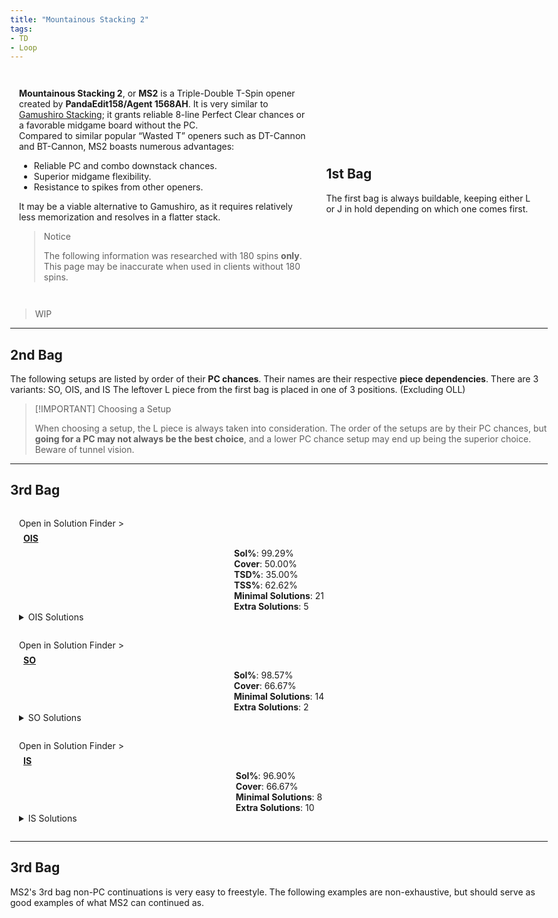 ```yaml
---
title: "Mountainous Stacking 2"
tags:
- TD
- Loop
---
```

<head>
<meta name="description" content="Mountatinous Stacking 2, a Triple-Double opener by PandaEdit158/Agent 1568AH.">
</head>
<style>
    html{
        display: flex;
        justify-content: center;
        width: 100vw;
        height: 100vh;
    }
    body{
        width: 100vw;
        max-width: 1500px;
    }
    article{
        padding: 0 1em;
    }
    #intro{
        display: grid;
        grid-template-areas: 'text image';
        grid-template-columns: 1fr 0.75fr;
        place-items: center;
    }
    #intro-text{
        padding: 1em;
    }
    #bag-1{
        padding: 1em;
        grid-area: image;
    }
    .only-for-mobile{
        display: none;
    }
    .stat{
        width: 100%;
    }
    .setup-body{
        padding: 1em;
        position: relative;
    }
    .setup-body h3{
        margin: 0.5em;
        font-size: 1em;
        width: auto;
    }
    .setup-body h3 img{
        height: 2em;
        width: 2em;
    }
    .setup-details{
        display: grid;
        grid-template-areas: "info conts";
    }
    .setup-info{
        grid-area: info;
    }
    .fumen-image{
        outline: 1px solid var(--outlinegray);
    }
    .setup-continuations{
        grid-area: conts;
        display: inline-flex;
        flex-wrap: wrap;
        justify-content: center;
        align-items: center;
    }
    .setup-continuations .fumen-figure{
        margin: 0.125em;
    }
    @media all and (max-width: 900px){
        #intro{
            display: flex;
            flex-direction: column;
        }
        #bag-1{
            display: block;
        }
        .only-for-mobile{
            display: block;
        }
    }
    @media all and (max-width: 500px){
        #configs{
            margin: 0 0.5em;
        }
    }
</style>
<div id="intro">
    <div id="intro-text">
        <p>
            <strong>Mountainous Stacking 2</strong>, or <strong>MS2</strong> is a Triple-Double T-Spin opener created by <strong>PandaEdit158/Agent 1568AH</strong>. It is very similar to <a href="/h-docs/openers/Gamushiro-Stacking/">Gamushiro Stacking</a>; it grants reliable 8-line Perfect Clear chances or a favorable midgame board without the PC.<br>
            Compared to similar popular “Wasted <span class="mino">T</span>” openers such as DT-Cannon and BT-Cannon, MS2 boasts numerous advantages:
            <ul>
                <li>Reliable PC and combo downstack chances.</li>
                <li>Superior midgame flexibility.</li>
                <li>Resistance to spikes from other openers.</li>
            </ul>
        </p>
        <p>
            It may be a viable alternative to Gamushiro, as it requires relatively less memorization and resolves in a flatter stack.
        </p>
        <blockquote class="danger-callout">
        <p>Notice</p>
        <p>The following information was researched with 180 spins <strong>only</strong>. This page may be inaccurate when used in clients without 180 spins.</p>
        </blockquote>
    </div>
    <hr class="only-for-mobile">
    <div id="bag-1">
        <p>
            <h2 style="width:100%">1st Bag</h2>
            <p>The first bag is always buildable, keeping either <span class="mino">L</span> or <span class="mino">J</span> in hold depending on which one comes first.</p>
        </p>
        <center>
            <figfumen src="v115@9gwhQ4HewhR4DewwBewhg0Q4AeBtxwRpwhi0AeBtww?RpJeAgWPBCSZTASoeRASICvDFbcYCz7XRASom2AwngHBFbU?fD1uMoDBkkrDFb82Dmoo2AJv0TASoF5DSsjXEFb82Dzoo2A?jX5aEJ3MXEFHhAA" size="33"></figfumen>
        </center>
    </div>
</div>
<blockquote class="warning-callout">
    <p>WIP</p>
</blockquote>

---
## 2nd Bag
The following setups are listed by order of their **PC chances**. Their names are their respective **piece dependencies**. There are 3 variants: <span class="mino">SO</span>, <span class="mino">OIS</span>, and <span class="mino">IS</span>
The leftover <span class="mino">L</span> piece from the first bag is placed in one of 3 positions. <span style="color: var(--graygray)">(Excluding OLL)</span>
<center><div>
<figfumen src="v115@fgglIeglIehlHeB8HeC8DeA8BeC8AeJ8AeE8JeAgWJ?AGXyTASICMCzAAAA" height="8"></figfumen>
<figfumen src="v115@vgglIeglCeB8DehlBeC8DeA8BeC8AeJ8AeE8JeAgWI?AGXyTASIbgC" height="8"></figfumen>
<figfumen src="v115@6ghlAeB8FeglAeC8DeA8glAeC8AeJ8AeE8JeAgWIAG?XyTASoktC" height="8"></figfumen>
</div></center>

> [!IMPORTANT] Choosing a Setup
> 
> When choosing a setup, the <span class="mino">L</span> piece is always taken into consideration. The order of the setups are by their PC chances, but **going for a PC may not always be the best choice**, and a lower PC chance setup may end up being the superior choice. Beware of tunnel vision.

---

## 3rd Bag
<div class="setup-body">
	<div class="solution-finder-nav" onclick="console.log('panning!')"><span class="nav-text">Open in Solution Finder</span> ></div>
    <a href="#ois"><h3 id="ois" class="setup-title"><span class="mino">OIS</span></h3></a>
    <div class="setup-details">
            <fumen src="v115@VghlGewhhlGewhhlh0Eewhhlg0DeR4whB8g0AeBtR4?RpC8BeBtA8RpC8AeJ8AeE8JeAgH" class="setup-image" height="10"></fumen>
            <div class="setup-stats">
                <div class="stat"><strong>Sol%</strong>: 
                    <span title="5004/5040" class="with180">99.29%</span>
                </div>
                <div class="stat"><strong>Cover</strong>: 50.00%</div>
                <div class="stat"><strong>TSD%</strong>: 35.00%</div>
                <div class="stat"><strong>TSS%</strong>: 62.62%</div>
                <div title="Number of solutions needed to maximize PC chances." class="stat"><strong>Minimal Solutions</strong>: <span class="with180">21</span></div>
                <div title="Number of optional solutions to use for extra T-Spins." class="stat"><strong>Extra Solutions</strong>: 5</div>
		</div>
    </div>
    <details>
        <summary><span class="mino">OIS</span> Solutions</summary>
        <div>
            <h3>Minimals</h3>
            <!-- TODO: make a fumen gallery partial that takes in the fumens (and cover, save, etc.) Instead of spamming figures-->
            <div class="solutions with180">
                <figure class="fumen-figure"><fumen src="v115@zgB8g0zhhlC8i0R4AtglE8R4BtglD8ywAtG8wwF8Je?AgH" height="6" size="16"></fumen><figcaption>Cover: 39.29%<br>Save: O</ficaption></figure>
                <figure class="fumen-figure"><fumen src="v115@zgB8Rph0ywC8Rpg0R4wwglE8R4ilD8zhG8g0F8JeAg?H" height="6" size="16"></fumen><figcaption>Cover: 24.44%<br>Save: Z</ficaption></figure>
                <figure class="fumen-figure"><fumen src="v115@zgB8zhAtRpC8i0BtRpE8g0AtilD8ywglG8wwF8JeAg?H" height="6" size="16"></fumen><figcaption>Cover: 23.77%<br>Save: S</ficaption></figure>
                <figure class="fumen-figure"><fumen src="v115@zgB8ilzhC8glywg0RpE8R4g0RpD8R4h0G8wwF8JeAg?H" height="6" size="16"></fumen><figcaption>Cover: 20.08%<br>Save: Z</ficaption></figure>
                <figure class="fumen-figure"><fumen src="v115@zgB8g0BtzhC8i0hlRpE8BtglRpD8ywglG8wwF8JeAg?H" height="6" size="16"></fumen><figcaption>Cover: 19.40%<br>Save: S</ficaption></figure>
                <figure class="fumen-figure"><fumen src="v115@zgB8Rpg0R4hlC8Rpi0AtglE8R4BtglD8ywAtG8wwF8?JeAgH" height="6" size="16"></fumen><figcaption>Cover: 19.05%<br>Save: I</ficaption></figure>
                <figure class="fumen-figure"><fumen src="v115@zgB8Rph0Q4hlC8Rpg0wwR4glE8ywQ4glD8zhG8g0F8?JeAgH" height="6" size="16"></fumen><figcaption>Cover: 17.78%<br>Save: Z</ficaption></figure>
                <figure class="fumen-figure"><fumen src="v115@zgB8Rpzhg0C8RpBtR4g0E8wwBth0D8xwR4G8wwF8Je?AgH" height="6" size="16"></fumen><figcaption>Cover: 14.60%<br>Save: L</ficaption></figure>
                <figure class="fumen-figure"><fumen src="v115@zgB8ilzhC8glQ4i0RpE8ywRpD8R4wwg0G8Q4F8JeAg?H" height="6" size="16"></fumen><figcaption>Cover: 13.57%<br>Save: Z</ficaption></figure>
                <figure class="fumen-figure"><fumen src="v115@zgB8Rpzhg0C8RpBtR4g0E8wwR4h0D8xwBtG8wwF8Je?AgH" height="6" size="16"></fumen><figcaption>Cover: 10.48%<br>Save: L</ficaption></figure>
                <figure class="fumen-figure"><fumen src="v115@zgB8RpBti0C8RpwwBtR4E8xwR4g0D8zhG8wwF8JeAg?H" height="6" size="16"></fumen><figcaption>Cover: 9.52%<br>Save: L</ficaption></figure>
                <figure class="fumen-figure"><fumen src="v115@zgB8RpilR4C8RpglAti0E8BtR4g0D8zhG8AtF8JeAg?H" height="6" size="16"></fumen><figcaption>Cover: 9.52%<br>Save: T</ficaption></figure>
                <figure class="fumen-figure"><fumen src="v115@zgB8ywR4Atg0C8zhBtg0E8R4Ath0D8wwilG8glF8Je?AgH" height="6" size="16"></fumen><figcaption>Cover: 8.89%<br>Save: O</ficaption></figure>
                <figure class="fumen-figure"><fumen src="v115@zgB8i0zhC8BtQ4hlRpE8R4glRpD8BtQ4glG8g0F8Je?AgH" height="6" size="16"></fumen><figcaption>Cover: 8.89%<br>Save: T</ficaption></figure>
                <figure class="fumen-figure"><fumen src="v115@zgB8g0ywAtRpC8i0BtRpE8R4ilD8R4AtglG8wwF8Je?AgH" height="6" size="16"></fumen><figcaption>Cover: 8.10%<br>Save: I</ficaption></figure>
                <figure class="fumen-figure"><fumen src="v115@zgB8ywQ4ilC8i0R4RpE8g0AtQ4RpD8wwBtglG8AtF8?JeAgH" height="6" size="16"></fumen><figcaption>Cover: 7.14%<br>Save: I</ficaption></figure>
                <figure class="fumen-figure"><fumen src="v115@zgB8Q4hlzhC8R4glAtg0RpE8Btg0RpD8Q4Ath0G8gl?F8JeAgH" height="6" size="16"></fumen><figcaption>Cover: 6.67%<br>Save: T</ficaption></figure>
                <figure class="fumen-figure"><fumen src="v115@zgB8Q4BthlRpC8R4BtglRpE8wwzhD8Q4xwglG8wwF8?JeAgH" height="6" size="16"></fumen><figcaption>Cover: 6.35%<br>Save: J</ficaption></figure>
                <figure class="fumen-figure"><fumen src="v115@zgB8ilAtg0RpC8glQ4Btg0RpE8AtzhD8R4h0G8Q4F8?JeAgH" height="6" size="16"></fumen><figcaption>Cover: 4.13%<br>Save: T</ficaption></figure>
                <figure class="fumen-figure"><fumen src="v115@zgB8Q4i0ilC8R4whg0AtRpE8whBtRpD8Q4whAtglG8?whF8JeAgH" height="6" size="16"></fumen><figcaption>Cover: 3.81%<br>Save: T</ficaption></figure>
                <figure class="fumen-figure"><fumen src="v115@zgB8g0ywBtglC8i0R4BtE8R4ilD8zhG8wwF8JeAgH" height="6" size="16"></fumen><figcaption>Cover: 3.17%<br>Save: O</ficaption></figure>
            </div>
            <h3>Extras</h3>
            <div class="solutions with180">
                <figure class="fumen-figure"><fumen src="v115@zgB8ilzhC8glQ4ywRpE8i0RpD8R4wwg0G8Q4F8JeAg?H" height="6" size="16"></fumen><figcaption>Cover: 15.56%<br>Save: Z</ficaption></figure>
                <figure class="fumen-figure"><fumen src="v115@zgB8Rph0BtglC8Rpg0Q4ilE8g0R4BtD8ywQ4G8wwF8?JeAgH" height="6" size="16"></fumen><figcaption>Cover: 11.98%<br>Save: I</ficaption></figure>
                <figure class="fumen-figure"><fumen src="v115@zgB8zhBtglC8i0Q4ilE8g0R4BtD8ywQ4G8wwF8JeAg?H" height="6" size="16"></fumen><figcaption>Cover: 11.59%<br>Save: O</ficaption></figure>
                <figure class="fumen-figure"><fumen src="v115@zgB8i0Q4ilC8zhglRpE8g0R4RpD8ywQ4G8wwF8JeAg?H" height="6" size="16"></fumen><figcaption>Cover: 2.54%<br>Save: Z</ficaption></figure>
                <figure class="fumen-figure"><fumen src="v115@zgB8Rpzhg0C8RpBtR4g0E8wwR4h0D8xwBtG8wwF8Je?AgH" height="6" size="16"></fumen><figcaption>Cover: 10.48%<br>Save: L</ficaption></figure>
            </div>
        </div>
    </details>
</div>
<div class="setup-body">
    <div class="solution-finder-nav" onclick="console.log('panning!')"><span class="nav-text">Open in Solution Finder</span> ></div>
    <a href="#so"><h3 id="so" class="setup-title"><span class="mino">SO</span></h3></a>
    <div class="setup-details">
        <fumen src="v115@fgh0RpFeg0Q4RpBeglBewhg0R4CeilwhB8Q4AeBtil?whC8BeBtA8glwhC8AeJ8AeE8JeAgH" class="setup-image" height="10"></fumen>
        <div class="setup-stats">
            <div class="stat"><strong>Sol%</strong>: <span title="4968/5040">98.57%</span></div>
            <div class="stat"><strong>Cover</strong>: 66.67%</div>
            <div class="stat"><strong>Minimal Solutions</strong>: 14</div>
            <div class="stat"><strong>Extra Solutions</strong>: 2</div>
        </div>
    </div>
    <details>
        <summary><span class="mino">SO</span> Solutions</summary>
        <div>
            <h3>Minimals</h3>
            <div class="solutions with180">
                <figure class="fumen-figure">
                    <fumen src="v115@zgzhili0D8glR4Rpg0D8R4A8RpD8ywH8wwE8JeAgH" height="6" size="16"></fumen>
                    <figcaption>Cover: 40.18%<br>Save: Z</ficaption>
                </figure>
                <figure class="fumen-figure">
                    <fumen src="v115@zgzhh0AtglRpD8g0BtglRpD8g0AtA8hlD8ywH8wwE8?JeAgH" height="6" size="16"></fumen>
                    <figcaption>Cover: 35.19%<br>Save: S</ficaption>
                </figure>
                <figure class="fumen-figure">
                    <fumen src="v115@zgzhi0ilD8Rpg0glR4D8RpA8R4D8ywH8wwE8JeAgH" height="6" size="16"></fumen>
                    <figcaption>Cover: 31.80%<br>Save: Z</ficaption>
                </figure>
                <figure class="fumen-figure">
                    <fumen src="v115@zgzhh0AtilD8g0BtglR4D8g0AtA8R4D8ywH8wwE8Je?AgH" height="6" size="16"></fumen>
                    <figcaption>Cover: 31.32%<br>Save: O</ficaption>
                </figure>
                <figure class="fumen-figure">
                    <fumen src="v115@zgzhg0R4glRpD8i0glRpD8R4A8hlD8ywH8wwE8JeAg?H" height="6" size="16"></fumen>
                    <figcaption>Cover: 31.24%<br>Save: Z</ficaption>
                </figure>
                <figure class="fumen-figure">
                    <fumen src="v115@zgzhRpglg0R4D8ili0D8RpA8R4D8ywH8wwE8JeAgH" height="6" size="16"></fumen>
                    <figcaption>Cover: 21.9%<br>Save: Z</ficaption>
                </figure>
                <figure class="fumen-figure">
                    <fumen src="v115@zgzhh0AtglRpD8g0BtglRpD8R4A8hlD8R4AtH8g0E8?JeAgH" height="6" size="16"></fumen>
                    <figcaption>Cover: 20.29%<br>Save: T</ficaption>
                </figure>
                <figure class="fumen-figure">
                    <fumen src="v115@zgzhRpglh0AtD8ilg0BtD8RpA8g0AtD8ywH8wwE8Je?AgH" height="6" size="16"></fumen>
                    <figcaption>Cover: 19.73%<br>Save: S</ficaption>
                </figure>
                <figure class="fumen-figure">
                    <fumen src="v115@zgzhQ4ilRpD8R4BtRpD8wwQ4A8BtD8xwglH8wwE8Je?AgH" height="6" size="16"></fumen>
                    <figcaption>Cover: 14.65%<br>Save: J</ficaption>
                </figure>
                <figure class="fumen-figure">
                    <fumen src="v115@zgzhili0D8ywRpg0D8R4A8RpD8R4wwH8glE8JeAgH" height="6" size="16"></fumen>
                    <figcaption>Cover: 12.40%<br>Save: Z</ficaption>
                </figure>
                <figure class="fumen-figure">
                    <fumen src="v115@zgzhilh0AtD8ywg0BtD8R4A8g0AtD8R4wwH8glE8Je?AgH" height="6" size="16"></fumen>
                    <figcaption>Cover: 9.02%<br>Save: O</ficaption>
                </figure>
                <figure class="fumen-figure">
                    <fumen src="v115@zgzhwwilRpD8Q4glBtRpD8R4A8BtD8xwQ4H8wwE8Je?AgH" height="6" size="16"></fumen>
                    <figcaption>Cover: 4.19%<br>Save: J</ficaption>
                </figure>
                <figure class="fumen-figure">
                    <fumen src="v115@zgzhwwRph0AtD8Q4Rpg0BtD8R4A8g0AtD8xwQ4H8ww?E8JeAgH" height="6" size="16"></fumen>
                    <figcaption>Cover: 4.19%<br>Save: L</ficaption>
                </figure>
                <figure class="fumen-figure">
                    <fumen src="v115@zgzhwwg0BtRpD8Q4i0RpD8R4A8BtD8xwQ4H8wwE8Je?AgH" height="6" size="16"></fumen>
                    <figcaption>Cover: 2.58%<br>Save: L</ficaption>
                </figure>
                </div>
                <h3>Extras</h3>
                <div class="solutions with180">
                <figure class="fumen-figure">
                    <fumen src="v115@zgzhh0AtRpglD8g0BtilD8g0AtA8RpD8ywH8wwE8Je?AgH" height="6" size="16"></fumen>
                    <figcaption>Cover: 17.8%<br>Save: S</ficaption>
                </figure>
                <figure class="fumen-figure">
                    <fumen src="v115@zgzhglg0BtRpD8gli0RpD8hlA8BtD8ywH8wwE8JeAg?H" height="6" size="16"></fumen>
                    <figcaption>Cover: 12.9%<br>Save: S</ficaption>
                </figure>
            </div>
        </div>
    </details>
</div>
<div class="setup-body">
    <div class="solution-finder-nav" onclick="console.log('panning!')"><span class="nav-text">Open in Solution Finder</span> ></div>
    <a href="#is"><h3 id="is" class="setup-title"><span class="mino">IS</span></h3></a>
    <div class="setup-details">
        <fumen src="v115@ngR4Rph0BeglR4whRpg0CeilwhB8g0AeBtilwhC8Be?BtA8glwhC8AeJ8AeE8JeAgH" class="setup-image" height="10"></fumen>
        <div class="setup-stats">
            <div class="stat"><strong>Sol%</strong>: 
                <span title="4884/5040">96.90%</span>
            </div>
            <div class="stat"><strong>Cover</strong>: 66.67%</div>
            <div class="stat"><strong>Minimal Solutions</strong>: 8</div>
            <div class="stat"><strong>Extra Solutions</strong>: 10</div>
        </div>
    </div>
    <details>
        <summary><span class="mino">IS</span> Solutions</summary>
        <div>
            <h3>Minimals</h3>
            <div class="solutions">
            <figure class="fumen-figure"><fumen src="v115@zgRpg0zhilRpi0R4glF8R4G8ywH8wwE8JeAgH" height="6" size="16"></fumen><figcaption>Cover: 61.18%<br>Save: Z</ficaption></figure>
            <figure class="fumen-figure"><fumen src="v115@zgRpilg0zhRpglBti0F8BtG8ywH8wwE8JeAgH" height="6" size="16"></fumen><figcaption>Cover: 53.93%<br>Save: S</ficaption></figure>
            <figure class="fumen-figure"><fumen src="v115@zgg0zhRpili0BtRpglF8BtG8ywH8wwE8JeAgH" height="6" size="16"></fumen><figcaption>Cover: 51.23%<br>Save: S</ficaption></figure>
            <figure class="fumen-figure"><fumen src="v115@zgRpQ4ywzhRpR4wwilF8h0G8Q4g0glH8g0E8JeAgH" height="6" size="16"></fumen><figcaption>Cover: 25.55%<br>Save: Z</ficaption></figure>
            <figure class="fumen-figure"><fumen src="v115@zgRpzhAtilRpywBtglF8h0G8wwg0AtH8g0E8JeAgH" height="6" size="16"></fumen><figcaption>Cover: 25.55%<br>Save: S</ficaption></figure>
            <figure class="fumen-figure"><fumen src="v115@zgRpQ4ywAtilRpR4wwBtglF8h0G8Q4g0AtH8g0E8Je?AgH" height="6" size="16"></fumen><figcaption>Cover: 20.64%<br>Save: I</ficaption></figure>
            <figure class="fumen-figure"><fumen src="v115@zgRpzhAtilRpi0BtglF8R4G8R4AtH8g0E8JeAgH" height="6" size="16"></fumen><figcaption>Cover: 18.67%<br>Save: T</ficaption></figure>
            <figure class="fumen-figure"><fumen src="v115@zgRpQ4i0AtilRpR4whBtglF8whAtG8Q4whg0H8whE8?JeAgH" height="6" size="16"></fumen><figcaption>Cover: 14.74%<br>Save: T</ficaption></figure>
            </div>
            <h3>Extras</h3>
            <div class="solutions">
                <figure class="fumen-figure"><fumen src="v115@zgRpQ4zhilRpR4ywglF8h0G8Q4g0wwH8g0E8JeAgH" height="6" size="16"></fumen><figcaption>Cover: 24.8%<br>Save: Z</ficaption></figure>
                <figure class="fumen-figure"><fumen src="v115@zgRpywAtzhRpi0ilF8g0glG8wwBtH8AtE8JeAgH" height="6" size="16"></fumen><figcaption>Cover: 13.3%<br>Save: S</ficaption></figure>
                <figure class="fumen-figure"><fumen src="v115@zgRpg0ywzhRpi0ilF8R4G8R4glH8wwE8JeAgH" height="6" size="16"></fumen><figcaption>Cover: 16.7%<br>Save: Z</ficaption></figure>
                <figure class="fumen-figure"><fumen src="v115@zgRpg0ywAtilRpi0BtglF8R4G8R4AtH8wwE8JeAgH" height="6" size="16"></fumen><figcaption>Cover: 14.3%<br>Save: I</ficaption></figure>
            </div>
        </div>
    </details>
</div>

---
## 3rd Bag
MS2's 3rd bag non-PC continuations is very easy to freestyle. The following examples are non-exhaustive, but should serve as good examples of what MS2 can continued as.
